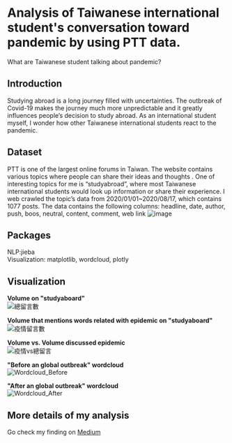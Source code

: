 # Analysis of Taiwanese international student's conversation toward pandemic by using PTT data.
What are Taiwanese student talking about pandemic? 



## Introduction
Studying abroad is a long journey filled with uncertainties. The outbreak of Covid-19 makes the journey much more unpredictable and it greatly influences people’s decision to study abroad. As an international student myself, I wonder how other Taiwanese international students react to the pandemic.

## Dataset
PTT is one of the largest online forums in Taiwan. The website contains various topics where people can share their ideas and thoughts . One of interesting topics for me is “studyabroad”, where most Taiwanese international students would look up information or share their experience.
I web crawled the topic’s data from 2020/01/01~2020/08/17, which contains 1077 posts. The data contains the following columns:
headline, date, author, push, boos, neutral, content, comment, web link
![image](https://user-images.githubusercontent.com/32606310/91281419-a49e6a00-e7ba-11ea-94c9-c075f6c379de.png)

## Packages
NLP:jieba<br/>
Visualization: matplotlib, wordcloud, plotly<br/>


## Visualization

**Volume on "studyaboard"**<br/>
![總留言數](https://user-images.githubusercontent.com/32606310/91273824-61d79480-e7b0-11ea-994d-ee7cea2135dd.png)<br/>

**Volume that mentions words related with epidemic on "studyaboard"**<br/>
![疫情留言數](https://user-images.githubusercontent.com/32606310/91274066-bc70f080-e7b0-11ea-8963-3129488c8582.png)<br/>

**Volume vs. Volume discussed epidemic** <br/>
![疫情vs總留言](https://user-images.githubusercontent.com/32606310/91279414-06a9a000-e7b8-11ea-91d9-cdc561ba75c5.png)<br/>

**"Before an global outbreak" wordcloud** <br/>
![Wordcloud_Before](https://user-images.githubusercontent.com/32606310/91279556-38bb0200-e7b8-11ea-885b-e0489f6541d6.png)<br/>

**"After an global outbreak" wordcloud** <br/>
![Wordcloud_After](https://user-images.githubusercontent.com/32606310/91279532-3193f400-e7b8-11ea-8a52-b9724dda3aa0.png)<br/>

## More details of my analysis
Go check my finding on [Medium](https://medium.com/@supershortjanechaseadream/analysis-of-taiwanese-international-students-conversation-toward-pandemic-by-using-ptt-data-d6d9d8589ad9)

